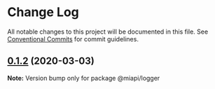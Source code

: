 # Change Log

All notable changes to this project will be documented in this file.
See [Conventional Commits](https://conventionalcommits.org) for commit guidelines.

## [0.1.2](https://github.com/kamontat/miapi/compare/@miapi/logger@0.1.1...@miapi/logger@0.1.2) (2020-03-03)

**Note:** Version bump only for package @miapi/logger
